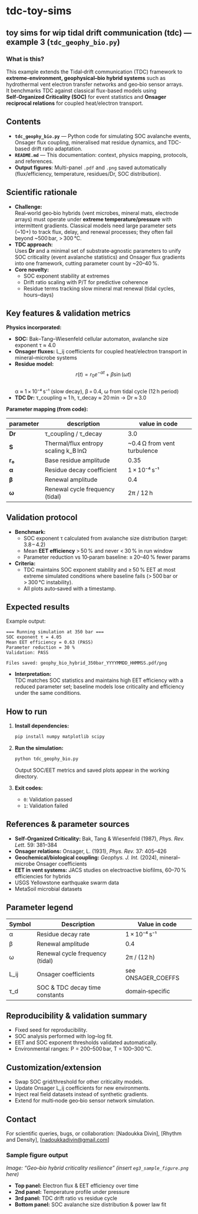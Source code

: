 # tdc-toy-sims

## toy sims for wip tidal drift communication (tdc) — example 3 (`tdc_geophy_bio.py`)

### **What is this?**
This example extends the Tidal‑drift communication (TDC) framework to **extreme-environment, geophysical–bio hybrid systems** such as hydrothermal vent electron transfer networks and geo‑bio sensor arrays.  
It benchmarks TDC against classical flux-based models using **Self‑Organized Criticality (SOC)** for event statistics and **Onsager reciprocal relations** for coupled heat/electron transport.

## **Contents**

- **`tdc_geophy_bio.py`** — Python code for simulating SOC avalanche events, Onsager flux coupling, mineralised mat residue dynamics, and TDC-based drift ratio adaptation.
- **`README.md`** — This documentation: context, physics mapping, protocols, and references.
- **Output figures**: Multi-panel `.pdf` and `.png` saved automatically (flux/efficiency, temperature, residues/Dr, SOC distribution).

## **Scientific rationale**

- **Challenge:**  
  Real‑world geo‑bio hybrids (vent microbes, mineral mats, electrode arrays) must operate under **extreme temperature/pressure** with intermittent gradients. Classical models need large parameter sets (~10+) to track flux, delay, and renewal processes; they often fail beyond ~500 bar, > 300 °C.
- **TDC approach:**  
  Uses **Dr** and a minimal set of substrate‑agnostic parameters to unify SOC criticality (event avalanche statistics) and Onsager flux gradients into one framework, cutting parameter count by ~20–40 %.
- **Core novelty:**  
  - SOC exponent stability at extremes  
  - Drift ratio scaling with P/T for predictive coherence  
  - Residue terms tracking slow mineral mat renewal (tidal cycles, hours–days)

## **Key features & validation metrics**

**Physics incorporated:**
- **SOC:** Bak–Tang–Wiesenfeld cellular automaton, avalanche size exponent τ ≈ 4.0
- **Onsager fluxes:** L\_ij coefficients for coupled heat/electron transport in mineral–microbe systems
- **Residue model:**  
  $$ r(t) = r_0 e^{-\alpha t} + \beta \sin(\omega t) $$  
  α ≈ 1 × 10⁻⁴ s⁻¹ (slow decay), β = 0.4, ω from tidal cycle (12 h period)
- **TDC Dr:** τ_coupling ≈ 1 h, τ_decay ≈ 20 min → Dr ≈ 3.0

**Parameter mapping (from code):**

| parameter | description                            | value in code      |
|-----------|----------------------------------------|--------------------|
| **Dr**    | τ_coupling / τ_decay                   | 3.0                |
| **S**     | Thermal/flux entropy scaling k\_B lnΩ  | ~0.4 Ω from vent turbulence |
| **r₀**    | Base residue amplitude                 | 0.35               |
| **α**     | Residue decay coefficient              | 1 × 10⁻⁴ s⁻¹       |
| **β**     | Renewal amplitude                      | 0.4                 |
| **ω**     | Renewal cycle frequency (tidal)        | 2π / 12 h           |

## **Validation protocol**

- **Benchmark:**  
  - SOC exponent τ calculated from avalanche size distribution (target: 3.8 – 4.2)  
  - Mean **EET efficiency** > 50 % and never < 30 % in run window  
  - Parameter reduction vs 10‑param baseline: ≥ 20–40 % fewer params
- **Criteria:**  
  - TDC maintains SOC exponent stability and ≥ 50 % EET at most extreme simulated conditions where baseline fails (> 500 bar or > 300 °C instability).  
  - All plots auto‑saved with a timestamp.

## **Expected results**

Example output:
```
=== Running simulation at 350 bar ===
SOC exponent τ = 4.05
Mean EET efficiency = 0.63 (PASS)
Parameter reduction = 30 %
Validation: PASS

Files saved: geophy_bio_hybrid_350bar_YYYYMMDD_HHMMSS.pdf/png
```

- **Interpretation:**  
  TDC matches SOC statistics and maintains high EET efficiency with a reduced parameter set; baseline models lose criticality and efficiency under the same conditions.

## **How to run**

1. **Install dependencies:**
   ```bash
   pip install numpy matplotlib scipy
   ```

2. **Run the simulation:**
   ```bash
   python tdc_geophy_bio.py
   ```
   Output SOC/EET metrics and saved plots appear in the working directory.

3. **Exit codes:**
   - `0`: Validation passed  
   - `1`: Validation failed

## **References & parameter sources**

- **Self‑Organized Criticality:** Bak, Tang & Wiesenfeld (1987), *Phys. Rev. Lett.* 59: 381–384  
- **Onsager relations:** Onsager, L. (1931), *Phys. Rev.* 37: 405–426  
- **Geochemical/biological coupling:** *Geophys. J. Int.* (2024), mineral–microbe Onsager coefficients  
- **EET in vent systems:** JACS studies on electroactive biofilms, 60–70 % efficiencies for hybrids  
- USGS Yellowstone earthquake swarm data  
- MetaSoil microbial datasets

## **Parameter legend**

| Symbol | Description                         | Value in code       |
|--------|-------------------------------------|---------------------|
| α      | Residue decay rate                  | 1 × 10⁻⁴ s⁻¹        |
| β      | Renewal amplitude                   | 0.4                 |
| ω      | Renewal cycle frequency (tidal)     | 2π / (12 h)         |
| L\_ij  | Onsager coefficients                | see ONSAGER\_COEFFS |
| τ\_d   | SOC & TDC decay time constants      | domain‑specific     |

## **Reproducibility & validation summary**

- Fixed seed for reproducibility.
- SOC analysis performed with log–log fit.
- EET and SOC exponent thresholds validated automatically.
- Environmental ranges: P = 200–500 bar, T = 100–300 °C.

## **Customization/extension**

- Swap SOC grid/threshold for other criticality models.
- Update Onsager L\_ij coefficients for new environments.
- Inject real field datasets instead of synthetic gradients.
- Extend for multi‑node geo‑bio sensor network simulation.

## **Contact**

For scientific queries, bugs, or collaboration: [Nadoukka Divin], [Rhythm and Density], [nadoukkadivin@gmail.com]

### **Sample figure output**

_Image: “Geo–bio hybrid criticality resilience” (insert `eg3_sample_figure.png` here)_

- **Top panel:** Electron flux & EET efficiency over time  
- **2nd panel:** Temperature profile under pressure  
- **3rd panel:** TDC drift ratio vs residue cycle  
- **Bottom panel:** SOC avalanche size distribution & power law fit
